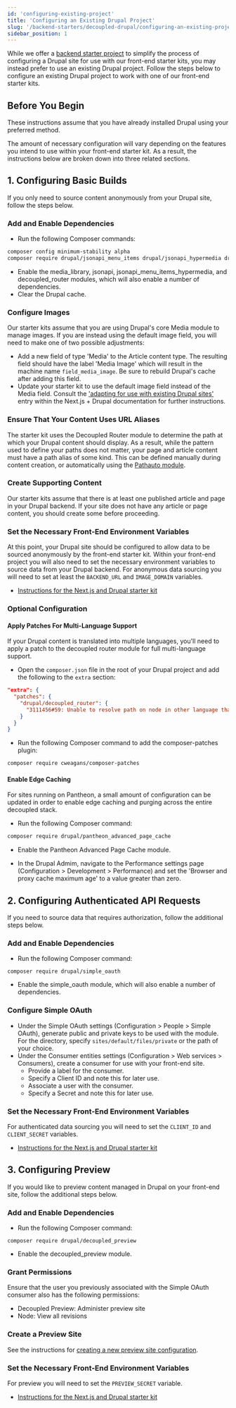 ```yaml
---
id: 'configuring-existing-project'
title: 'Configuring an Existing Drupal Project'
slug: '/backend-starters/decoupled-drupal/configuring-an-existing-project'
sidebar_position: 1
---
```


While we offer a [backend starter project](./creating-a-new-project) to simplify
the process of configuring a Drupal site for use with our front-end starter
kits, you may instead prefer to use an existing Drupal project. Follow the steps
below to configure an existing Drupal project to work with one of our front-end
starter kits.

## Before You Begin

These instructions assume that you have already installed Drupal using your
preferred method.

The amount of necessary configuration will vary depending on the features you
intend to use within your front-end starter kit. As a result, the instructions
below are broken down into three related sections.

## 1. Configuring Basic Builds

If you only need to source content anonymously from your Drupal site, follow the
steps below.

### Add and Enable Dependencies

- Run the following Composer commands:

```bash
composer config minimum-stability alpha
composer require drupal/jsonapi_menu_items drupal/jsonapi_hypermedia drupal/decoupled_router
```

- Enable the media_library, jsonapi, jsonapi_menu_items_hypermedia, and
  decoupled_router modules, which will also enable a number of dependencies.
- Clear the Drupal cache.

### Configure Images

Our starter kits assume that you are using Drupal's core Media module to manage
images. If you are instead using the default image field, you will need to make
one of two possible adjustments:

- Add a new field of type 'Media' to the Article content type. The resulting
  field should have the label 'Media Image' which will result in the machine
  name `field_media_image`. Be sure to rebuild Drupal's cache after adding this
  field.
- Update your starter kit to use the default image field instead of the Media
  field. Consult the
  ['adapting for use with existing Drupal sites'](../../frontend-starters/nextjs/nextjs-drupal/troubleshooting#adapting-for-use-with-existing-drupal-sites)
  entry within the Next.js + Drupal documentation for further instructions.

### Ensure That Your Content Uses URL Aliases

The starter kit uses the Decoupled Router module to determine the path at which
your Drupal content should display. As a result, while the pattern used to
define your paths does not matter, your page and article content must have a
path alias of some kind. This can be defined manually during content creation,
or automatically using the
[Pathauto module](https://www.drupal.org/project/pathauto).

### Create Supporting Content

Our starter kits assume that there is at least one published article and page in
your Drupal backend. If your site does not have any article or page content, you
should create some before proceeding.

### Set the Necessary Front-End Environment Variables

At this point, your Drupal site should be configured to allow data to be sourced
anonymously by the front-end starter kit. Within your front-end project you will
also need to set the necessary environment variables to source data from your
Drupal backend. For anonymous data sourcing you will need to set at least the
`BACKEND_URL` and `IMAGE_DOMAIN` variables.

- [Instructions for the Next.js and Drupal starter kit](../../frontend-starters/nextjs/nextjs-drupal/setting-environment-variables)

### Optional Configuration

#### Apply Patches For Multi-Language Support

If your Drupal content is translated into multiple languages, you'll need to
apply a patch to the decoupled router module for full multi-language support.

- Open the `composer.json` file in the root of your Drupal project and add the
  following to the `extra` section:

```json
"extra": {
  "patches": {
    "drupal/decoupled_router": {
      "3111456#59: Unable to resolve path on node in other language than default": "https://www.drupal.org/files/issues/2022-12-01/decouple_router-3111456-resolve-language-issue-58--get-translation.patch"
    }
  }
}
```

- Run the following Composer command to add the composer-patches plugin:

```bash
composer require cweagans/composer-patches
```

#### Enable Edge Caching

For sites running on Pantheon, a small amount of configuration can be updated in
order to enable edge caching and purging across the entire decoupled stack.

- Run the following Composer command:

```bash
composer require drupal/pantheon_advanced_page_cache
```

- Enable the Pantheon Advanced Page Cache module.

- In the Drupal Admim, navigate to the Performance settings page
  (Configuration > Development > Performance) and set the 'Browser and proxy
  cache maximum age' to a value greater than zero.

## 2. Configuring Authenticated API Requests

If you need to source data that requires authorization, follow the additional
steps below.

### Add and Enable Dependencies

- Run the following Composer command:

```
composer require drupal/simple_oauth
```

- Enable the simple_oauth module, which will also enable a number of
  dependencies.

### Configure Simple OAuth

- Under the Simple OAuth settings (Configuration > People > Simple OAuth),
  generate public and private keys to be used with the module. For the
  directory, specify `sites/default/files/private` or the path of your choice.
- Under the Consumer entities settings (Configuration > Web services >
  Consumers), create a consumer for use with your front-end site.
  - Provide a label for the consumer.
  - Specify a Client ID and note this for later use.
  - Associate a user with the consumer.
  - Specify a Secret and note this for later use.

### Set the Necessary Front-End Environment Variables

For authenticated data sourcing you will need to set the `CLIENT_ID` and
`CLIENT_SECRET` variables.

- [Instructions for the Next.js and Drupal starter kit](../../frontend-starters/nextjs/nextjs-drupal/setting-environment-variables)

## 3. Configuring Preview

If you would like to preview content managed in Drupal on your front-end site,
follow the additional steps below.

### Add and Enable Dependencies

- Run the following Composer command:

```
composer require drupal/decoupled_preview
```

- Enable the decoupled_preview module.

### Grant Permissions

Ensure that the user you previously associated with the Simple OAuth consumer
also has the following permissions:

- Decoupled Preview: Administer preview site
- Node: View all revisions

### Create a Preview Site

See the instructions for
[creating a new preview site configuration](../../backend-starters/decoupled-drupal/configuring-preview-site#creating-a-new-preview-site-configuration).

### Set the Necessary Front-End Environment Variables

For preview you will need to set the `PREVIEW_SECRET` variable.

- [Instructions for the Next.js and Drupal starter kit](../../frontend-starters/nextjs/nextjs-drupal/setting-environment-variables)
